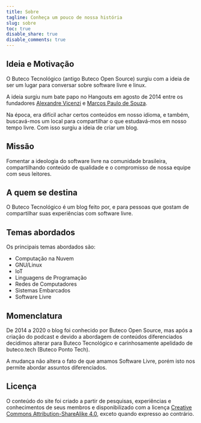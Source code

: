 ```yaml
---
title: Sobre
tagline: Conheça um pouco de nossa história
slug: sobre
toc: true
disable_share: true
disable_comments: true
---
```


## Ideia e Motivação

O Buteco Tecnológico (antigo Buteco Open Source) surgiu com a ideia de ser um lugar para conversar sobre software livre e linux.

A ideia surgiu num bate papo no Hangouts em agosto de 2014 entre os fundadores [Alexandre Vicenzi](/autores/alexandrevicenzi/) e [Marcos Paulo de Souza](/autores/mpdesouza/).

Na época, era difícil achar certos conteúdos em nosso idioma, e também, buscavá-mos um local para compartilhar o que estudavá-mos em nosso tempo livre. Com isso surgiu a ideia de criar um blog.

## Missão

Fomentar a ideologia do software livre na comunidade brasileira, compartilhando conteúdo de qualidade e o compromisso de nossa equipe com seus leitores.

## A quem se destina

O Buteco Tecnológico é um blog feito por, e para pessoas que gostam de compartilhar suas experiências com software livre.

## Temas abordados

Os principais temas abordados são:

* Computação na Nuvem
* GNU/Linux
* IoT
* Linguagens de Programação
* Redes de Computadores
* Sistemas Embarcados
* Software Livre

## Momenclatura

De 2014 a 2020 o blog foi conhecido por Buteco Open Source, mas após a criação do podcast e devido a abordagem de conteúdos diferenciados decidimos alterar para Buteco Tecnológico e carinhosamente apelidado de buteco.tech (Buteco Ponto Tech).

A mudança não altera o fato de que amamos Software Livre, porém isto nos permite abordar assuntos diferenciados.

## Licença

O conteúdo do site foi criado a partir de pesquisas, experiências e conhecimentos de seus membros e disponibilizado com a licença [Creative Commons Attribution-ShareAlike 4.0](https://creativecommons.org/licenses/by-sa/4.0/legalcode.pt), exceto quando expresso ao contrário.
